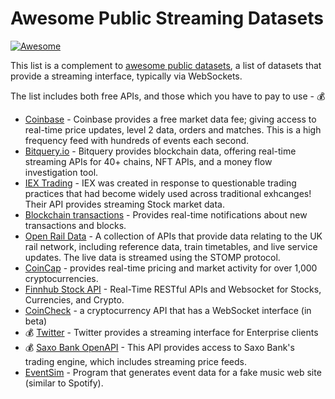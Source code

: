 # Awesome Public Streaming Datasets

[![Awesome](https://cdn.rawgit.com/sindresorhus/awesome/d7305f38d29fed78fa85652e3a63e154dd8e8829/media/badge.svg)](https://github.com/sindresorhus/awesome)

This list is a complement to [awesome public datasets](https://github.com/awesomedata/awesome-public-datasets), a list of datasets that provide a streaming interface, typically via WebSockets.

The list includes both free APIs, and those which you have to pay to use - 💰

 - [Coinbase](https://docs.pro.coinbase.com/#websocket-feed) - Coinbase provides a free market data fee; giving access to real-time price updates, level 2 data, orders and matches. This is a high frequency feed with hundreds of events each second.
 - [Bitquery.io](https://docs.bitquery.io/v1/) - Bitquery provides blockchain data, offering real-time streaming APIs for 40+ chains, NFT APIs, and a money flow investigation tool.
 - [IEX Trading](https://iextrading.com/developer/docs/) - IEX was created in response to questionable trading practices that had become widely used across traditional exhcanges! Their API provides streaming Stock market data.
 - [Blockchain transactions](https://www.blockchain.com/api/api_websocket) - Provides real-time notifications about new transactions and blocks.
 - [Open Rail Data](https://wiki.openraildata.com/index.php/Rail_Data_FAQ) - A collection of APIs that provide data relating to the UK rail network, including reference data, train timetables, and live service updates. The live data is streamed using the STOMP protocol.
 - [CoinCap](https://docs.coincap.io/) - provides real-time pricing and market activity for over 1,000 cryptocurrencies.
 - [Finnhub Stock API](https://finnhub.io/) - Real-Time RESTful APIs and Websocket for Stocks, Currencies, and Crypto.
 - [CoinCheck](https://coincheck.com/documents/exchange/api#websocket) - a cryptocurrency API that has a WebSocket interface (in beta)
 - 💰 [Twitter](https://developer.twitter.com/en/docs/tutorials/consuming-streaming-data.html) - Twitter provides a streaming interface for Enterprise clients 
 - 💰 [Saxo Bank OpenAPI](https://www.developer.saxo/) - This API provides access to Saxo Bank's trading engine, which includes streaming price feeds.
 - [EventSim](https://github.com/viirya/eventsim) - Program that generates event data for a fake music web site (similar to Spotify).
